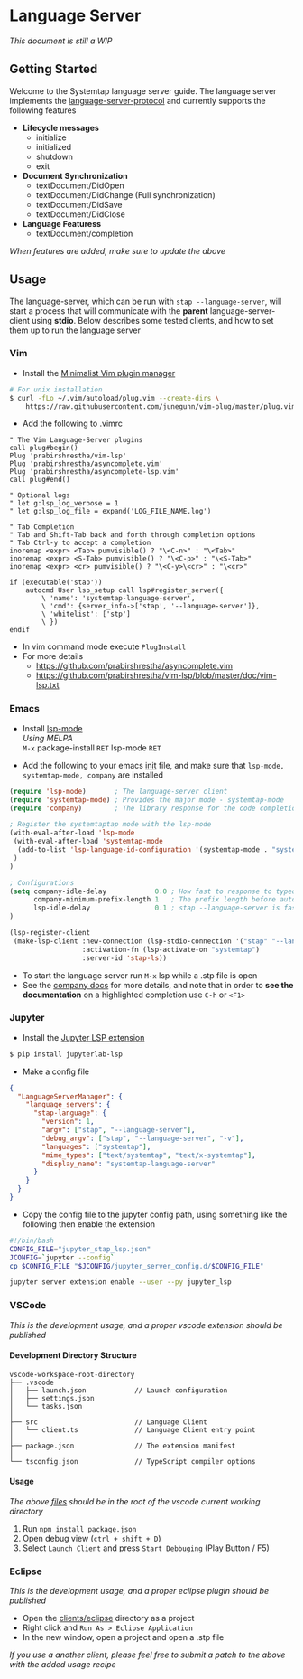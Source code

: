 # Language Server
*This document is still a WIP*

## Getting Started
Welcome to the Systemtap language server guide. The language server implements the [language-server-protocol](https://microsoft.github.io/language-server-protocol/specifications/lsp/3.17/specification/) and currently supports the following features
* **Lifecycle messages**
  * initialize
  * initialized
  * shutdown
  * exit 
* **Document Synchronization**
  * textDocument/DidOpen
  * textDocument/DidChange (Full synchronization)
  * textDocument/DidSave
  * textDocument/DidClose
* **Language Featuress**
  * textDocument/completion

*When features are added, make sure to update the above*

## Usage
The language-server, which can be run with `stap --language-server`, will start a process that will communicate 
with the **parent** language-server-client using **stdio**. Below describes some tested clients, and how to set them up to run the language server

### Vim
- Install the [Minimalist Vim plugin manager](https://github.com/junegunn/vim-plug)
```bash
# For unix installation
$ curl -fLo ~/.vim/autoload/plug.vim --create-dirs \
    https://raw.githubusercontent.com/junegunn/vim-plug/master/plug.vim
```
- Add the following to .vimrc
```vim
" The Vim Language-Server plugins
call plug#begin()
Plug 'prabirshrestha/vim-lsp'
Plug 'prabirshrestha/asyncomplete.vim'
Plug 'prabirshrestha/asyncomplete-lsp.vim'
call plug#end()

" Optional logs
" let g:lsp_log_verbose = 1
" let g:lsp_log_file = expand('LOG_FILE_NAME.log')

" Tab Completion
" Tab and Shift-Tab back and forth through completion options
" Tab Ctrl-y to accept a completion
inoremap <expr> <Tab> pumvisible() ? "\<C-n>" : "\<Tab>"
inoremap <expr> <S-Tab> pumvisible() ? "\<C-p>" : "\<S-Tab>"
inoremap <expr> <cr> pumvisible() ? "\<C-y>\<cr>" : "\<cr>"

if (executable('stap'))
    autocmd User lsp_setup call lsp#register_server({
        \ 'name': 'systemtap-language-server',
        \ 'cmd': {server_info->['stap', '--language-server']},
        \ 'whitelist': ['stp']
        \ })
endif
```
- In vim command mode execute `PlugInstall`
- For more details
    - https://github.com/prabirshrestha/asyncomplete.vim
    - https://github.com/prabirshrestha/vim-lsp/blob/master/doc/vim-lsp.txt

### Emacs
* Install [lsp-mode](https://emacs-lsp.github.io/lsp-mode/page/installation/)  
*Using MELPA*  
`M-x` package-install `RET` lsp-mode `RET`
<!-- * Install: https://company-mode.github.io/ (for completion) DO I NEED THIS -->
* Add the following to your emacs [init](https://www.gnu.org/software/emacs/manual/html_node/emacs/Init-File.html) file, and make sure that `lsp-mode, systemtap-mode, company` are installed 
```lisp
(require 'lsp-mode)       ; The language-server client
(require 'systemtap-mode) ; Provides the major mode - systemtap-mode
(require 'company)        ; The library response for the code completion frontend

; Register the systemtaptap mode with the lsp-mode
(with-eval-after-load 'lsp-mode
 (with-eval-after-load 'systemtap-mode
  (add-to-list 'lsp-language-id-configuration '(systemtap-mode . "systemtap"))
 )
)

; Configurations
(setq company-idle-delay            0.0 ; How fast to response to typed input
      company-minimum-prefix-length 1   ; The prefix length before auto completing
      lsp-idle-delay                0.1 ; stap --language-server is fast
)

(lsp-register-client
 (make-lsp-client :new-connection (lsp-stdio-connection '("stap" "--language-server"))
                  :activation-fn (lsp-activate-on "systemtap")
                  :server-id 'stap-ls))
```
* To start the language server run `M-x` lsp while a .stp file is open
* See the [company docs](https://company-mode.github.io/manual/Getting-Started.html) for more details, and note that in order to **see the documentation** on a highlighted completion use `C-h` or `<F1>`

### Jupyter
* Install the [Jupyter LSP extension](https://github.com/jupyter-lsp/jupyterlab-lsp)
```bash
$ pip install jupyterlab-lsp
```

* Make a config file
```json
{
  "LanguageServerManager": {
    "language_servers": {
      "stap-language": {
        "version": 1,
        "argv": ["stap", "--language-server"],
        "debug_argv": ["stap", "--language-server", "-v"],
        "languages": ["systemtap"],
        "mime_types": ["text/systemtap", "text/x-systemtap"],
        "display_name": "systemtap-language-server"
      }
    }
  }
}
```
* Copy the config file to the jupyter config path, using something like the following
then enable the extension
```bash
#!/bin/bash
CONFIG_FILE="jupyter_stap_lsp.json"
JCONFIG=`jupyter --config`
cp $CONFIG_FILE "$JCONFIG/jupyter_server_config.d/$CONFIG_FILE"

jupyter server extension enable --user --py jupyter_lsp
```

### VSCode
*This is the development usage, and a proper vscode extension should be published*

#### Development Directory Structure
```
vscode-workspace-root-directory
├── .vscode
│   ├── launch.json            // Launch configuration
│   ├── settings.json
│   └── tasks.json
│
├── src                        // Language Client
│   └── client.ts              // Language Client entry point
│
├── package.json               // The extension manifest
│
└── tsconfig.json              // TypeScript compiler options
```

#### Usage
*The above [files](./clients/vscode/) should be in the root of the vscode current working directory*
1. Run `npm install package.json`  
2. Open debug view (`ctrl + shift + D`)
3. Select `Launch Client` and press `Start Debbuging` (Play Button / F5)

### Eclipse
*This is the development usage, and a proper eclipse plugin should be published*

* Open the [clients/eclipse](./clients/eclipse/) directory as a project
* Right click and `Run As > Eclipse Application`
* In the new window, open a project and open a .stp file


*If you use a another client, please feel free to submit a patch to the above with the added usage recipe*